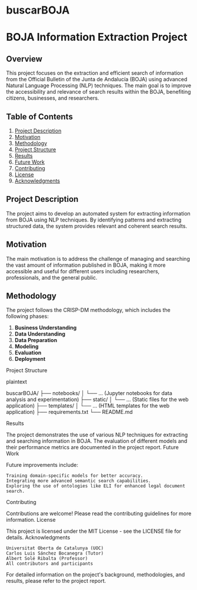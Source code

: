 # buscarBOJA
# BOJA Information Extraction Project

## Overview

This project focuses on the extraction and efficient search of information from the Official Bulletin of the Junta de Andalucía (BOJA) using advanced Natural Language Processing (NLP) techniques. The main goal is to improve the accessibility and relevance of search results within the BOJA, benefiting citizens, businesses, and researchers.

## Table of Contents
1. [Project Description](#project-description)
2. [Motivation](#motivation)
3. [Methodology](#methodology)
4. [Project Structure](#project-structure)
5. [Results](#results)
6. [Future Work](#future-work)
7. [Contributing](#contributing)
8. [License](#license)
9. [Acknowledgments](#acknowledgments)

## Project Description

The project aims to develop an automated system for extracting information from BOJA using NLP techniques. By identifying patterns and extracting structured data, the system provides relevant and coherent search results.

## Motivation

The main motivation is to address the challenge of managing and searching the vast amount of information published in BOJA, making it more accessible and useful for different users including researchers, professionals, and the general public.

## Methodology

The project follows the CRISP-DM methodology, which includes the following phases:
1. **Business Understanding**
2. **Data Understanding**
3. **Data Preparation**
4. **Modeling**
5. **Evaluation**
6. **Deployment**


Project Structure

plaintext

buscarBOJA/
├── notebooks/
│ └── ... (Jupyter notebooks for data analysis and experimentation)
├── static/
│ └── ... (Static files for the web application)
├── templates/
│ └── ... (HTML templates for the web application)
├── requirements.txt
└── README.md

Results

The project demonstrates the use of various NLP techniques for extracting and searching information in BOJA. The evaluation of different models and their performance metrics are documented in the project report.
Future Work

Future improvements include:

    Training domain-specific models for better accuracy.
    Integrating more advanced semantic search capabilities.
    Exploring the use of ontologies like ELI for enhanced legal document search.

Contributing

Contributions are welcome! Please read the contributing guidelines for more information.
License

This project is licensed under the MIT License - see the LICENSE file for details.
Acknowledgments

    Universitat Oberta de Catalunya (UOC)
    Carlos Luis Sánchez Bocanegra (Tutor)
    Albert Solé Ribalta (Professor)
    All contributors and participants

For detailed information on the project's background, methodologies, and results, please refer to the project report.


